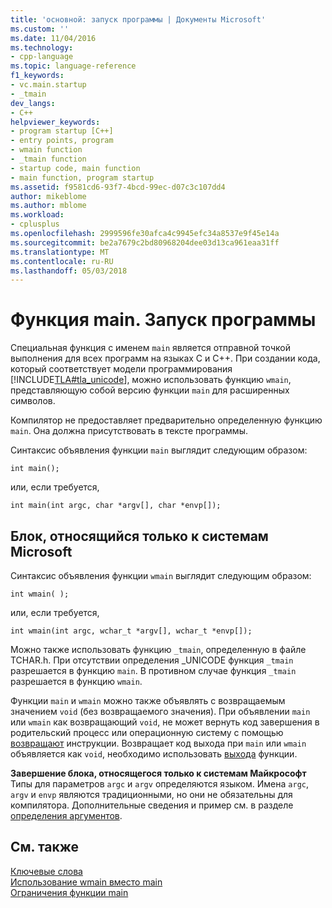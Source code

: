 ```yaml
---
title: 'основной: запуск программы | Документы Microsoft'
ms.custom: ''
ms.date: 11/04/2016
ms.technology:
- cpp-language
ms.topic: language-reference
f1_keywords:
- vc.main.startup
- _tmain
dev_langs:
- C++
helpviewer_keywords:
- program startup [C++]
- entry points, program
- wmain function
- _tmain function
- startup code, main function
- main function, program startup
ms.assetid: f9581cd6-93f7-4bcd-99ec-d07c3c107dd4
author: mikeblome
ms.author: mblome
ms.workload:
- cplusplus
ms.openlocfilehash: 2999596fe30afca4c9945efc34a8537e9f45e14a
ms.sourcegitcommit: be2a7679c2bd80968204dee03d13ca961eaa31ff
ms.translationtype: MT
ms.contentlocale: ru-RU
ms.lasthandoff: 05/03/2018
---
```

# <a name="main-program-startup"></a>Функция main. Запуск программы
Специальная функция с именем `main` является отправной точкой выполнения для всех программ на языках C и C++. При создании кода, который соответствует модели программирования [!INCLUDE[TLA#tla_unicode](../atl-mfc-shared/reference/includes/tlasharptla_unicode_md.md)], можно использовать функцию `wmain`, представляющую собой версию функции `main` для расширенных символов.  
  
 Компилятор не предоставляет предварительно определенную функцию `main`. Она должна присутствовать в тексте программы.  
  
 Синтаксис объявления функции `main` выглядит следующим образом:  
  
```  
int main();  
```  
  
 или, если требуется,  
  
```  
int main(int argc, char *argv[], char *envp[]);  
```  
  
## <a name="microsoft-specific"></a>Блок, относящийся только к системам Microsoft  
 Синтаксис объявления функции `wmain` выглядит следующим образом:  
  
```  
int wmain( );  
```  
  
 или, если требуется,  
  
```  
int wmain(int argc, wchar_t *argv[], wchar_t *envp[]);  
```  
  
 Можно также использовать функцию `_tmain`, определенную в файле TCHAR.h. При отсутствии определения _UNICODE функция `_tmain` разрешается в функцию `main`. В противном случае функция `_tmain` разрешается в функцию `wmain`.  
  
 Функции `main` и `wmain` можно также объявлять с возвращаемым значением `void` (без возвращаемого значения). При объявлении `main` или `wmain` как возвращающий `void`, не может вернуть код завершения в родительский процесс или операционную систему с помощью [возвращают](../cpp/return-statement-in-program-termination-cpp.md) инструкции. Возвращает код выхода при `main` или `wmain` объявляется как `void`, необходимо использовать [выхода](../cpp/exit-function.md) функции.  
  
**Завершение блока, относящегося только к системам Майкрософт**  
 Типы для параметров `argc` и `argv` определяются языком. Имена `argc`, `argv` и `envp` являются традиционными, но они не обязательны для компилятора. Дополнительные сведения и пример см. в разделе [определения аргументов](../cpp/argument-definitions.md).  
  
## <a name="see-also"></a>См. также  
 [Ключевые слова](../cpp/keywords-cpp.md)   
 [Использование wmain вместо main](../cpp/using-wmain-instead-of-main.md)   
 [Ограничения функции main](../cpp/main-function-restrictions.md)